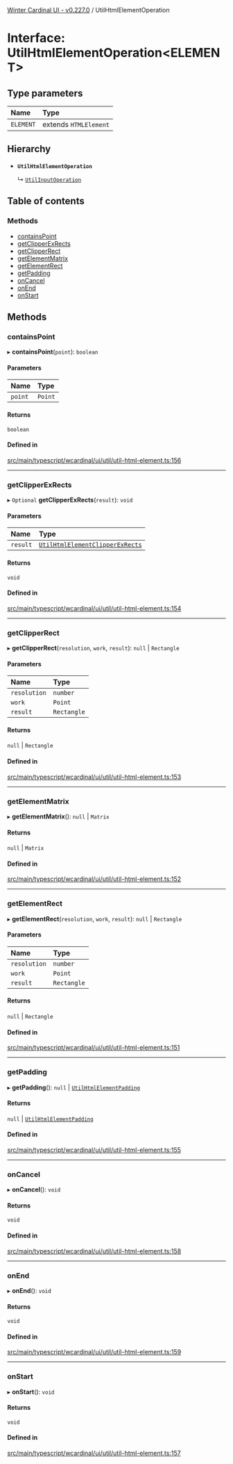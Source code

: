 [Winter Cardinal UI - v0.227.0](../index.md) / UtilHtmlElementOperation

# Interface: UtilHtmlElementOperation<ELEMENT\>

## Type parameters

| Name | Type |
| :------ | :------ |
| `ELEMENT` | extends `HTMLElement` |

## Hierarchy

- **`UtilHtmlElementOperation`**

  ↳ [`UtilInputOperation`](UtilInputOperation.md)

## Table of contents

### Methods

- [containsPoint](UtilHtmlElementOperation.md#containspoint)
- [getClipperExRects](UtilHtmlElementOperation.md#getclipperexrects)
- [getClipperRect](UtilHtmlElementOperation.md#getclipperrect)
- [getElementMatrix](UtilHtmlElementOperation.md#getelementmatrix)
- [getElementRect](UtilHtmlElementOperation.md#getelementrect)
- [getPadding](UtilHtmlElementOperation.md#getpadding)
- [onCancel](UtilHtmlElementOperation.md#oncancel)
- [onEnd](UtilHtmlElementOperation.md#onend)
- [onStart](UtilHtmlElementOperation.md#onstart)

## Methods

### containsPoint

▸ **containsPoint**(`point`): `boolean`

#### Parameters

| Name | Type |
| :------ | :------ |
| `point` | `Point` |

#### Returns

`boolean`

#### Defined in

[src/main/typescript/wcardinal/ui/util/util-html-element.ts:156](https://github.com/winter-cardinal/winter-cardinal-ui/blob/v0.227.0/src/main/typescript/wcardinal/ui/util/util-html-element.ts#L156)

___

### getClipperExRects

▸ `Optional` **getClipperExRects**(`result`): `void`

#### Parameters

| Name | Type |
| :------ | :------ |
| `result` | [`UtilHtmlElementClipperExRects`](UtilHtmlElementClipperExRects.md) |

#### Returns

`void`

#### Defined in

[src/main/typescript/wcardinal/ui/util/util-html-element.ts:154](https://github.com/winter-cardinal/winter-cardinal-ui/blob/v0.227.0/src/main/typescript/wcardinal/ui/util/util-html-element.ts#L154)

___

### getClipperRect

▸ **getClipperRect**(`resolution`, `work`, `result`): ``null`` \| `Rectangle`

#### Parameters

| Name | Type |
| :------ | :------ |
| `resolution` | `number` |
| `work` | `Point` |
| `result` | `Rectangle` |

#### Returns

``null`` \| `Rectangle`

#### Defined in

[src/main/typescript/wcardinal/ui/util/util-html-element.ts:153](https://github.com/winter-cardinal/winter-cardinal-ui/blob/v0.227.0/src/main/typescript/wcardinal/ui/util/util-html-element.ts#L153)

___

### getElementMatrix

▸ **getElementMatrix**(): ``null`` \| `Matrix`

#### Returns

``null`` \| `Matrix`

#### Defined in

[src/main/typescript/wcardinal/ui/util/util-html-element.ts:152](https://github.com/winter-cardinal/winter-cardinal-ui/blob/v0.227.0/src/main/typescript/wcardinal/ui/util/util-html-element.ts#L152)

___

### getElementRect

▸ **getElementRect**(`resolution`, `work`, `result`): ``null`` \| `Rectangle`

#### Parameters

| Name | Type |
| :------ | :------ |
| `resolution` | `number` |
| `work` | `Point` |
| `result` | `Rectangle` |

#### Returns

``null`` \| `Rectangle`

#### Defined in

[src/main/typescript/wcardinal/ui/util/util-html-element.ts:151](https://github.com/winter-cardinal/winter-cardinal-ui/blob/v0.227.0/src/main/typescript/wcardinal/ui/util/util-html-element.ts#L151)

___

### getPadding

▸ **getPadding**(): ``null`` \| [`UtilHtmlElementPadding`](../index.md#utilhtmlelementpadding)

#### Returns

``null`` \| [`UtilHtmlElementPadding`](../index.md#utilhtmlelementpadding)

#### Defined in

[src/main/typescript/wcardinal/ui/util/util-html-element.ts:155](https://github.com/winter-cardinal/winter-cardinal-ui/blob/v0.227.0/src/main/typescript/wcardinal/ui/util/util-html-element.ts#L155)

___

### onCancel

▸ **onCancel**(): `void`

#### Returns

`void`

#### Defined in

[src/main/typescript/wcardinal/ui/util/util-html-element.ts:158](https://github.com/winter-cardinal/winter-cardinal-ui/blob/v0.227.0/src/main/typescript/wcardinal/ui/util/util-html-element.ts#L158)

___

### onEnd

▸ **onEnd**(): `void`

#### Returns

`void`

#### Defined in

[src/main/typescript/wcardinal/ui/util/util-html-element.ts:159](https://github.com/winter-cardinal/winter-cardinal-ui/blob/v0.227.0/src/main/typescript/wcardinal/ui/util/util-html-element.ts#L159)

___

### onStart

▸ **onStart**(): `void`

#### Returns

`void`

#### Defined in

[src/main/typescript/wcardinal/ui/util/util-html-element.ts:157](https://github.com/winter-cardinal/winter-cardinal-ui/blob/v0.227.0/src/main/typescript/wcardinal/ui/util/util-html-element.ts#L157)
